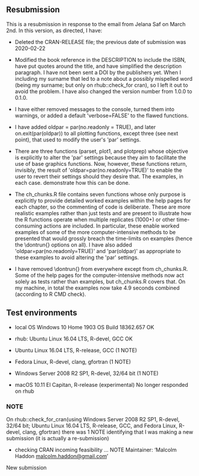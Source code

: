 
## Resubmission

This is a resubmission in response to the email from Jelana Saf on March 2nd. In this version, as directed, I have:


* Deleted the CRAN-RELEASE file; the previous date of submission was 2020-02-22

* Modified the book reference in the DESCRIPTION to include the ISBN, have put quotes around the title, and have simplified the description paragraph. I have not been sent a DOI by the publishers yet. When I including my surname that led to a note about a possibly mispelled word (being my surname; but only on rhub::check_for cran), so I left it out to avoid the problem. I have also changed the version number from 1.0.0 to 0.1.0.

* I have either removed messages to the console, turned them into warnings, or added a default 'verbose=FALSE' to the flawed functions.

* I have added oldpar = par(no.readonly = TRUE), and later on.exit(par(oldpar)) to all plotting functions, except three (see next point), that used to modify the user's 'par' settings.

* There are three functions (parset, plot1, and plotprep) whose objective is explicitly to alter the 'par' settings because they aim to facilitate the use of base graphics functions. Now, however, these functions return, invisibly, the result of 'oldpar=par(no.readonly=TRUE)' to enable the user to revert their settings should they desire that. The examples, in each case. demonstrate how this can be done.  

* The ch_chunks.R file contains seven functions whose only purpose is explicitly to provide detailed worked examples within the help pages for each chapter, so the commenting of code is deliberate. These are more realistic examples rather than just tests and are present to illustrate how the R functions operate when multiple replicates (1000+) or other time-consuming actions are included. In particular, these enable worked examples of some of the more computer-intensive methods to be presented that would grossly breach the time-limits on examples (hence the \dontrun{} options on all). I have also added 'oldpar=par(no.readonly=TRUE)' and 'par(oldpar)' as appropriate to these examples to avoid altering the 'par' settings. 

* I have removed \dontrun{} from everywhere except from ch_chunks.R. Some of the help pages for the computer-intensive methods now act solely as tests rather than examples, but ch_chunks.R covers that. On my machine, in total the examples now take 4.9 seconds combined (according to R CMD check).



## Test environments
* local OS Windows 10 Home 1903 OS Build 18362.657 OK
* rhub: Ubuntu Linux 16.04 LTS, R-devel, GCC OK
* Ubuntu Linux 16.04 LTS, R-release, GCC (1 NOTE)
* Fedora Linux, R-devel, clang, gfortran (1 NOTE)
* Windows Server 2008 R2 SP1, R-devel, 32/64 bit (1 NOTE)


* macOS 10.11 El Capitan, R-release (experimental) No longer responded on rhub


### NOTE

On rhub::check_for_cran(using Windows Server 2008 R2 SP1, R-devel, 32/64 bit; Ubuntu Linux 16.04 LTS, R-release, GCC, and Fedora Linux, R-devel, clang, gfortran) there was 1 NOTE  identifying that I was making a new submission (it is actually a re-submission)

* checking CRAN incoming feasibility ... NOTE
Maintainer: ‘Malcolm Haddon <malcolm.haddon@gmail.com>’

New submission
